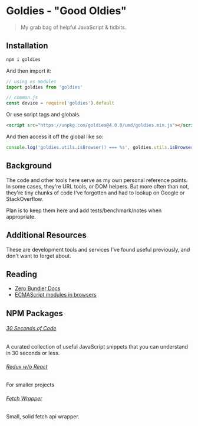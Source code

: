 # Goldies - "Good Oldies"

> My grab bag of helpful JavaScript & tidbits.

## Installation

```sh
npm i goldies
```

And then import it:

```js
// using es modules
import goldies from 'goldies'

// common.js
const device = require('goldies').default
```

Or use script tags and globals.

```html
<script src="https://unpkg.com/goldies@4.0.0/umd/goldies.min.js"></script>
```

And then access it off the global like so:

```js
console.log('goldies.utils.isBrowser() === %s', goldies.utils.isBrowser())
```

## Background

The code and other tools here serve as my own personal reference points. In some
cases, they're URL tools, or DOM helpers. But more often than not, they're tiny
chunks of code I've forgotten and had to lookup on Google or StackOverflow.

Plan is to keep them here and add tests/benchmark/notes when appropriate.

## Additional Resources

These are development tools and services I've found useful previously, and don't
want to forget about.

## Reading

- [Zero Bundler Docs](https://github.com/remoteinterview/zero)
- [ECMAScript modules in browsers](https://jakearchibald.com/2017/es-modules-in-browsers/)

## NPM Packages

###### [30 Seconds of Code](https://github.com/30-seconds/30-seconds-of-code#is)

A curated collection of useful JavaScript snippets that you can understand in 30
seconds or less.

###### [Redux w/o React](https://github.com/morkro/tetrys)

For smaller projects

###### [Fetch Wrapper](https://github.com/codex-team/ajax)

Small, solid fetch api wrapper.
